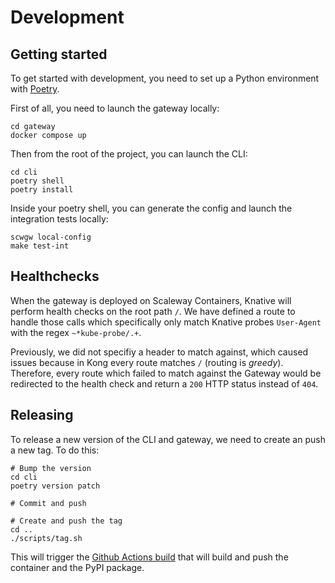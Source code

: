 # Development

## Getting started

To get started with development, you need to set up a Python environment with [Poetry](https://python-poetry.org/docs/).

First of all, you need to launch the gateway locally:

```console
cd gateway
docker compose up
```

Then from the root of the project, you can launch the CLI:

```console
cd cli
poetry shell
poetry install
```

Inside your poetry shell, you can generate the config and launch the integration tests locally:

```
scwgw local-config
make test-int
```

## Healthchecks

When the gateway is deployed on Scaleway Containers, Knative will perform health checks on the root path `/`. We have defined a route to handle those calls which specifically only match Knative probes `User-Agent` with the regex `~*kube-probe/.+`.

Previously, we did not specifiy a header to match against, which caused issues because in Kong every route matches `/` (routing is _greedy_). Therefore, every route which failed to match against the Gateway would be redirected to the health check and return a `200` HTTP status instead of `404`.

## Releasing

To release a new version of the CLI and gateway, we need to create an push a new tag. To do this:

```
# Bump the version
cd cli
poetry version patch

# Commit and push

# Create and push the tag
cd ..
./scripts/tag.sh
```

This will trigger the [Github Actions build](https://github.com/scaleway/serverless-gateway/actions/runs) that will build and push the container and the PyPI package.
